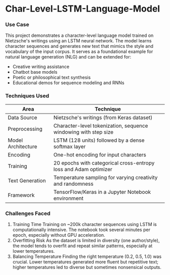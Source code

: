 # Char-Level-LSTM-Language-Model
### Use Case
This project demonstrates a character-level language model trained on Nietzsche's writings using an LSTM neural network. The model learns character sequences and generates new text that mimics the style and vocabulary of the input corpus. It serves as a foundational example for natural language generation (NLG) and can be extended for:
* Creative writing assistance
* Chatbot base models
* Poetic or philosophical text synthesis
* Educational demos for sequence modeling and RNNs
### Techniques Used
| Area | Technique |
| --- | --- |
| Data Source | Nietzsche's writings (from Keras dataset) |
| Preprocessing | Character-level tokenization, sequence windowing with step size |
| Model Architecture | LSTM (128 units) followed by a dense softmax layer |
| Encoding | One-hot encoding for input characters |
| Training | 20 epochs with categorical cross-entropy loss and Adam optimizer | 
| Text Generation | Temperature sampling for varying creativity and randomness |
| Framework | TensorFlow/Keras in a Jupyter Notebook environment |
### Challenges Faced
1. Training Time
Training on ~200k character sequences using LSTM is computationally intensive. The notebook took several minutes per epoch, especially without GPU acceleration.
3. Overfitting Risk
   As the dataset is limited in diversity (one author/style), the model tends to overfit and repeat similar patterns, especially at lower temperatures.
4. Balancing Temperature
   Finding the right temperature (0.2, 0.5, 1.0) was crucial. Lower temperatures generated more fluent but repetitive text; higher temperatures led to diverse but sometimes nonsensical      outputs.
